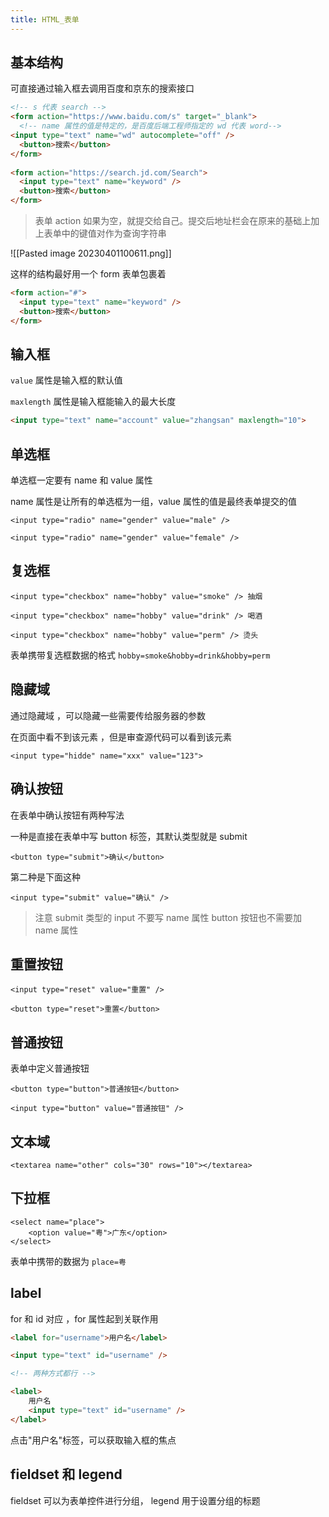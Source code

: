 ```yaml
---
title: HTML_表单
---
```

## 基本结构 

可直接通过输入框去调用百度和京东的搜索接口 

```html
<!-- s 代表 search -->  
<form action="https://www.baidu.com/s" target="_blank">  
  <!-- name 属性的值是特定的，是百度后端工程师指定的 wd 代表 word-->  
<input type="text" name="wd" autocomplete="off" />  
  <button>搜索</button>  
</form>  
  
<form action="https://search.jd.com/Search">  
  <input type="text" name="keyword" />  
  <button>搜索</button>  
</form>
```

> 表单 action 如果为空，就提交给自己。提交后地址栏会在原来的基础上加上表单中的键值对作为查询字符串 

![[Pasted image 20230401100611.png]]

这样的结构最好用一个 form 表单包裹着

```html
<form action="#">  
  <input type="text" name="keyword" />  
  <button>搜索</button>  
</form>

```


## 输入框 

`value` 属性是输入框的默认值 

`maxlength` 属性是输入框能输入的最大长度 

```html
<input type="text" name="account" value="zhangsan" maxlength="10">
```


## 单选框 

单选框一定要有 name 和 value 属性 

name 属性是让所有的单选框为一组，value 属性的值是最终表单提交的值 

```
<input type="radio" name="gender" value="male" />

<input type="radio" name="gender" value="female" />
```

## 复选框 

```
<input type="checkbox" name="hobby" value="smoke" /> 抽烟

<input type="checkbox" name="hobby" value="drink" /> 喝酒

<input type="checkbox" name="hobby" value="perm" /> 烫头
```

表单携带复选框数据的格式 `hobby=smoke&hobby=drink&hobby=perm`

## 隐藏域 

通过隐藏域 ，可以隐藏一些需要传给服务器的参数 

在页面中看不到该元素 ，但是审查源代码可以看到该元素 

```
<input type="hidde" name="xxx" value="123">
```

## 确认按钮 

在表单中确认按钮有两种写法 

一种是直接在表单中写 button 标签，其默认类型就是 submit 

```
<button type="submit">确认</button>
```

第二种是下面这种 

```
<input type="submit" value="确认" />
```

> 注意 
> submit 类型的 input 不要写 name 属性 
> button 按钮也不需要加 name 属性 

## 重置按钮 

```
<input type="reset" value="重置" />

<button type="reset">重置</button>
```

## 普通按钮 

表单中定义普通按钮 

```
<button type="button">普通按钮</button>

<input type="button" value="普通按钮" />
```

## 文本域 

```
<textarea name="other" cols="30" rows="10"></textarea>
```

## 下拉框 

```
<select name="place">
	<option value="粤">广东</option>
</select>
```

表单中携带的数据为 `place=粤`

## label

for 和 id 对应 ，for 属性起到关联作用 

```html
<label for="username">用户名</label>

<input type="text" id="username" />

<!-- 两种方式都行 -->

<label>
	用户名 
	<input type="text" id="username" />
</label>
```

点击"用户名"标签，可以获取输入框的焦点  

## fieldset 和 legend

fieldset 可以为表单控件进行分组， legend 用于设置分组的标题
